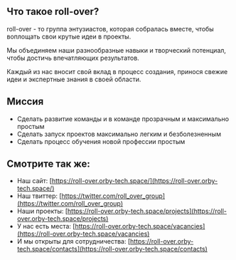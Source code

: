 ## Что такое roll-over?
roll-over - то группа энтузиастов, которая собралась вместе, чтобы воплощать свои крутые идеи в проекты.

Мы объединяем наши разнообразные навыки и творческий потенциал, чтобы достичь впечатляющих результатов.

Каждый из нас вносит свой вклад в процесс создания, принося свежие идеи и экспертные знания в своей области.

## Миссия
- Сделать развитие команды и в команде прозрачным и максимально простым
- Сделать запуск проектов максимально легким и безболезненным
- Сделать процесс обучения новой профессии простым

## Смотрите так же:
- Наш сайт: [https://roll-over.orby-tech.space/](https://roll-over.orby-tech.space/)
- Наш твиттер: [https://twitter.com/roll_over_group](https://twitter.com/roll_over_group)
- Наши проекты: [https://roll-over.orby-tech.space/projects](https://roll-over.orby-tech.space/projects)
- У нас есть места: [https://roll-over.orby-tech.space/vacancies](https://roll-over.orby-tech.space/vacancies)
- И мы открыты для сотрудничества: [https://roll-over.orby-tech.space/contacts](https://roll-over.orby-tech.space/contacts)
